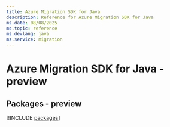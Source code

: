 ```yaml
---
title: Azure Migration SDK for Java
description: Reference for Azure Migration SDK for Java
ms.date: 08/08/2025
ms.topic: reference
ms.devlang: java
ms.service: migration
---
```

# Azure Migration SDK for Java - preview
## Packages - preview
[!INCLUDE [packages](migration-index.md)]